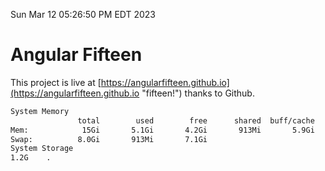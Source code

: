 Sun Mar 12 05:26:50 PM EDT 2023

# Angular Fifteen


This project is live at [https://angularfifteen.github.io](https://angularfifteen.github.io "fifteen!") thanks to Github.

```bash
System Memory
               total        used        free      shared  buff/cache   available
Mem:            15Gi       5.1Gi       4.2Gi       913Mi       5.9Gi       8.9Gi
Swap:          8.0Gi       913Mi       7.1Gi
System Storage
1.2G	.
